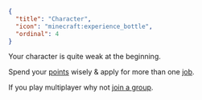 ```json
{
  "title": "Character",
  "icon": "minecraft:experience_bottle",
  "ordinal": 4
}
```

Your character is quite weak at the beginning.


Spend your [points](^aged:character/skills) wisely & apply for more than one [job](^aged:character/jobs).


If you play multiplayer why not [join a group](^aged:character/party).
